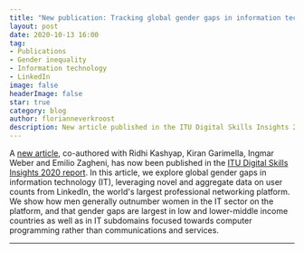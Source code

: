 ```yaml
---
title: "New publication: Tracking global gender gaps in information technology using online data"
layout: post
date: 2020-10-13 16:00
tag: 
- Publications
- Gender inequality
- Information technology
- LinkedIn
image: false
headerImage: false
star: true
category: blog
author: florianneverkroost
description: New article published in the ITU Digital Skills Insights 2020 report
---
```



A [new article](https://drive.google.com/file/d/1DYJBy6UnSBcI7O5yyGk8ttCZEoKjzpQd/view?usp=sharing), co-authored with Ridhi Kashyap, Kiran Garimella, Ingmar Weber and Emilio Zagheni, has now been published in the 
[ITU Digital Skills Insights 2020 report](https://academy.itu.int/sites/default/files/media2/file/Digital%20Skills%20Insights%202020.pdf). In this article, we explore global gender gaps in information technology (IT), 
leveraging novel and aggregate data on user counts from LinkedIn, the world's largest professional networking platform. 
We show how men generally outnumber women in the IT sector on the platform, and that gender gaps are largest in low and lower-middle 
income countries as well as in IT subdomains focused towards computer programming rather than communications and services.

---



